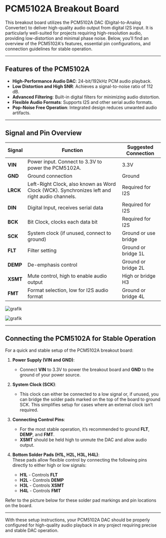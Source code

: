 # PCM5102A Breakout Board

This breakout board utilizes the PCM5102A DAC (Digital-to-Analog Converter) to deliver high-quality audio output from digital I2S input. It is particularly well-suited for projects requiring high-resolution audio, providing low-distortion and minimal phase noise. Below, you’ll find an overview of the PCM5102A's features, essential pin configurations, and connection guidelines for stable operation.

---

## Features of the PCM5102A

- **High-Performance Audio DAC**: 24-bit/192kHz PCM audio playback.
- **Low Distortion and High SNR**: Achieves a signal-to-noise ratio of 112 dB.
- **Advanced Filtering**: Built-in digital filters for minimizing audio distortion.
- **Flexible Audio Formats**: Supports I2S and other serial audio formats.
- **Pop-Noise Free Operation**: Integrated design reduces unwanted audio artifacts.

---

## Signal and Pin Overview

| Signal    | Function                                                                                      | Suggested Connection |
|-----------|-----------------------------------------------------------------------------------------------|----------------------|
| **VIN**   | Power input. Connect to 3.3V to power the PCM5102A.                                           | 3.3V                 |
| **GND**   | Ground connection                                                                             | Ground               |
| **LRCK**  | Left-Right Clock, also known as Word Clock (WCK). Synchronizes left and right audio channels. | Required for I2S     |
| **DIN**   | Digital Input, receives serial data                                                           | Required for I2S     |
| **BCK**   | Bit Clock, clocks each data bit                                                               | Required for I2S     |
| **SCK**   | System clock (if unused, connect to ground)                                                   | Ground or use bridge |
| **FLT**   | Filter setting                                                                                | Ground or bridge 1L  |
| **DEMP**  | De-emphasis control                                                                           | Ground or bridge 2L  |
| **XSMT**  | Mute control, high to enable audio output                                                     | High or bridge H3    |
| **FMT**   | Format selection, low for I2S audio format                                                    | Ground or bridge 4L  |

![grafik](https://github.com/user-attachments/assets/2399d381-b9fa-41b5-81d0-ce29f8ba2564)

![grafik](https://github.com/user-attachments/assets/e732754c-4a8e-4f71-9a3a-a6e7144a7ef8)

---

## Connecting the PCM5102A for Stable Operation

For a quick and stable setup of the PCM5102A breakout board:

1. **Power Supply (VIN and GND)**:  
   - Connect **VIN** to 3.3V to power the breakout board and **GND** to the ground of your power source.

2. **System Clock (SCK)**:  
   - This clock can either be connected to a low signal or, if unused, you can bridge the solder pads marked on the top of the board to ground SCK. This simplifies setup for cases where an external clock isn’t required.
   
3. **Connecting Control Pins**:
   - For the most stable operation, it’s recommended to ground **FLT**, **DEMP**, and **FMT**.  
   - **XSMT** should be held high to unmute the DAC and allow audio output.

4. **Bottom Solder Pads (H1L, H2L, H3L, H4L)**:  
   These pads allow flexible control by connecting the following pins directly to either high or low signals:
   - **H1L** - Controls **FLT**
   - **H2L** - Controls **DEMP**
   - **H3L** - Controls **XSMT**
   - **H4L** - Controls **FMT**

Refer to the picture below for these solder pad markings and pin locations on the board.

---

With these setup instructions, your PCM5102A DAC should be properly configured for high-quality audio playback in any project requiring precise and stable DAC operation.
